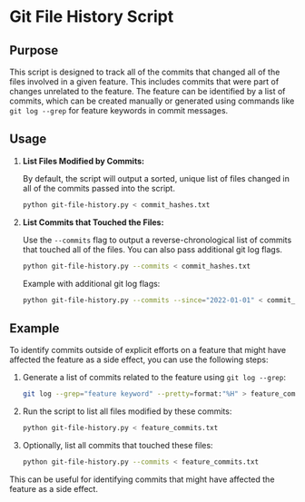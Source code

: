 # Git File History Script

## Purpose

This script is designed to track all of the commits that changed all of the files involved in a given feature. This includes commits that were part of changes unrelated to the feature. The feature can be identified by a list of commits, which can be created manually or generated using commands like `git log --grep` for feature keywords in commit messages.

## Usage

1. **List Files Modified by Commits:**

   By default, the script will output a sorted, unique list of files changed in all of the commits passed into the script.

   ```sh
   python git-file-history.py < commit_hashes.txt
   ```

2. **List Commits that Touched the Files:**

   Use the `--commits` flag to output a reverse-chronological list of commits that touched all of the files. You can also pass additional git log flags.

   ```sh
   python git-file-history.py --commits < commit_hashes.txt
   ```

   Example with additional git log flags:

   ```sh
   python git-file-history.py --commits --since="2022-01-01" < commit_hashes.txt
   ```

## Example

To identify commits outside of explicit efforts on a feature that might have affected the feature as a side effect, you can use the following steps:

1. Generate a list of commits related to the feature using `git log --grep`:

   ```sh
   git log --grep="feature keyword" --pretty=format:"%H" > feature_commits.txt
   ```

2. Run the script to list all files modified by these commits:

   ```sh
   python git-file-history.py < feature_commits.txt
   ```

3. Optionally, list all commits that touched these files:

   ```sh
   python git-file-history.py --commits < feature_commits.txt
   ```

This can be useful for identifying commits that might have affected the feature as a side effect.
